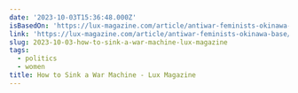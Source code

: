 ```yaml
---
date: '2023-10-03T15:36:48.000Z'
isBasedOn: 'https://lux-magazine.com/article/antiwar-feminists-okinawa-base/'
link: 'https://lux-magazine.com/article/antiwar-feminists-okinawa-base/'
slug: 2023-10-03-how-to-sink-a-war-machine-lux-magazine
tags:
  - politics
  - women
title: How to Sink a War Machine - Lux Magazine
---
```


